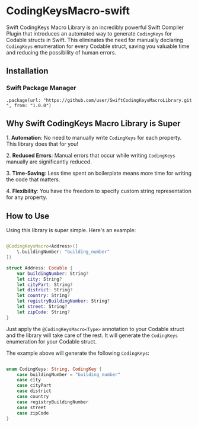 # CodingKeysMacro-swift

Swift CodingKeys Macro Library is an incredibly powerful Swift Compiler Plugin that introduces an automated way to generate `CodingKeys` for Codable structs in Swift. This eliminates the need for manually declaring `CodingKeys` enumeration for every Codable struct, saving you valuable time and reducing the possibility of human errors.

## Installation

### Swift Package Manager

`.package(url: "https://github.com/user/SwiftCodingKeysMacroLibrary.git", from: "1.0.0")`

## Why Swift CodingKeys Macro Library is Super

1\. **Automation**: No need to manually write `CodingKeys` for each property. This library does that for you!

2\. **Reduced Errors**: Manual errors that occur while writing `CodingKeys` manually are significantly reduced.

3\. **Time-Saving**: Less time spent on boilerplate means more time for writing the code that matters.

4\. **Flexibility**: You have the freedom to specify custom string representation for any property.


## How to Use

Using this library is super simple. Here's an example:

```swift

@CodingKeysMacro<Address>([
    \.buildingNumber: "building_number"
])

struct Address: Codable {
    var buildingNumber: String?
    let city: String?
    let cityPart: String?
    let district: String?
    let country: String?
    let registryBuildingNumber: String?
    let street: String?
    let zipCode: String?
}

```

Just apply the `@CodingKeysMacro<Type>` annotation to your Codable struct and the library will take care of the rest. It will generate the `CodingKeys` enumeration for your Codable struct.

The example above will generate the following `CodingKeys`:

```swift

enum CodingKeys: String, CodingKey {
    case buildingNumber = "building_number"
    case city
    case cityPart
    case district
    case country
    case registryBuildingNumber
    case street
    case zipCode
}

```

